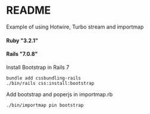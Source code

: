 # README

Example of using Hotwire, Turbo stream and importmap

#### Ruby "3.2.1"

#### Rails "7.0.8"

Install Bootstrap in Rails 7

```
bundle add cssbundling-rails
./bin/rails css:install:bootstrap
```

Add bootstrap and poperjs in importmap.rb

```
./bin/importmap pin bootstrap
```

